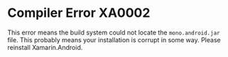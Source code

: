 # Compiler Error XA0002

This error means the build system could not locate the 
`mono.android.jar` file. This probably means your installation
is corrupt in some way. Please reinstall Xamarin.Android.